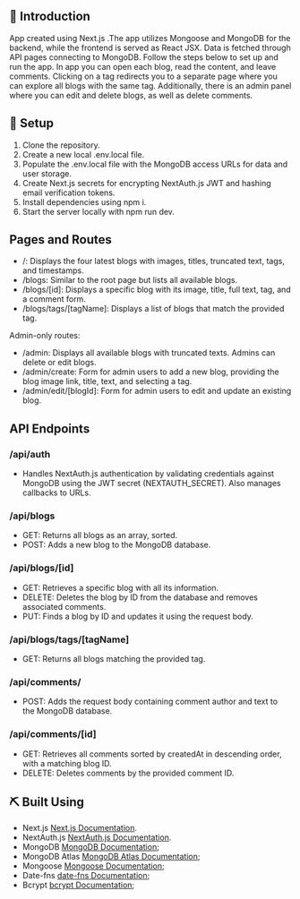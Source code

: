 ## 🧐 Introduction
App created using Next.js .The app utilizes Mongoose and MongoDB for the backend, while the frontend is served as React JSX. Data is fetched through API pages connecting to MongoDB. Follow the steps below to set up and run the app. In app you can open each blog, read the content, and leave comments. Clicking on a tag redirects you to a separate page where you can explore all blogs with the same tag. Additionally, there is an admin panel where you can edit and delete blogs, as well as delete comments. 

## 🏁 Setup

1. Clone the repository.
2. Create a new local .env.local file.
3. Populate the .env.local file with the MongoDB access URLs for data and user storage.
4. Create Next.js secrets for encrypting NextAuth.js JWT and hashing email verification tokens.
5. Install dependencies using npm i.
6. Start the server locally with npm run dev.

## Pages and Routes

- /: Displays the four latest blogs with images, titles, truncated text, tags, and timestamps.
- /blogs: Similar to the root page but lists all available blogs.
- /blogs/[id]: Displays a specific blog with its image, title, full text, tag, and a comment form.
- /blogs/tags/[tagName]: Displays a list of blogs that match the provided tag.

Admin-only routes:

- /admin: Displays all available blogs with truncated texts. Admins can delete or edit blogs.
- /admin/create: Form for admin users to add a new blog, providing the blog image link, title, text, and selecting a tag.
- /admin/edit/[blogId]: Form for admin users to edit and update an existing blog.

## API Endpoints

### /api/auth

- Handles NextAuth.js authentication by validating credentials against MongoDB using the JWT secret (NEXTAUTH_SECRET). Also manages callbacks to URLs.

### /api/blogs

- GET: Returns all blogs as an array, sorted.
- POST: Adds a new blog to the MongoDB database.

### /api/blogs/[id]

- GET: Retrieves a specific blog with all its information.
- DELETE: Deletes the blog by ID from the database and removes associated comments.
- PUT: Finds a blog by ID and updates it using the request body.

### /api/blogs/tags/[tagName]

- GET: Returns all blogs matching the provided tag.

### /api/comments/

- POST: Adds the request body containing comment author and text to the MongoDB database.

### /api/comments/[id]

- GET: Retrieves all comments sorted by createdAt in descending order, with a matching blog ID.
- DELETE: Deletes comments by the provided comment ID.

## ⛏️ Built Using

- Next.js [Next.js Documentation](https://nextjs.org/docs).
- NextAuth.js [NextAuth.js Documentation](https://next-auth.js.org/getting-started/introduction).
- MongoDB [MongoDB Documentation](https://www.mongodb.com/docs/);
- MongoDB Atlas [MongoDB Atlas Documentation](https://www.mongodb.com/atlas);
- Mongoose [Mongoose Documentation](https://mongoosejs.com/docs/);
- Date-fns [date-fns Documentation](https://date-fns.org/);
- Bcrypt [bcrypt Documentation](https://www.npmjs.com/package/bcrypt);

